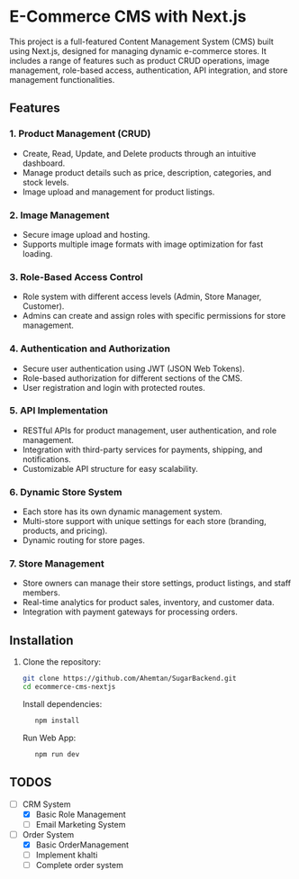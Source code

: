 # E-Commerce CMS with Next.js

This project is a full-featured Content Management System (CMS) built using Next.js, designed for managing dynamic e-commerce stores. It includes a range of features such as product CRUD operations, image management, role-based access, authentication, API integration, and store management functionalities.

## Features

### 1. **Product Management (CRUD)**
   - Create, Read, Update, and Delete products through an intuitive dashboard.
   - Manage product details such as price, description, categories, and stock levels.
   - Image upload and management for product listings.

### 2. **Image Management**
   - Secure image upload and hosting.
   - Supports multiple image formats with image optimization for fast loading.

### 3. **Role-Based Access Control**
   - Role system with different access levels (Admin, Store Manager, Customer).
   - Admins can create and assign roles with specific permissions for store management.

### 4. **Authentication and Authorization**
   - Secure user authentication using JWT (JSON Web Tokens).
   - Role-based authorization for different sections of the CMS.
   - User registration and login with protected routes.

### 5. **API Implementation**
   - RESTful APIs for product management, user authentication, and role management.
   - Integration with third-party services for payments, shipping, and notifications.
   - Customizable API structure for easy scalability.

### 6. **Dynamic Store System**
   - Each store has its own dynamic management system.
   - Multi-store support with unique settings for each store (branding, products, and pricing).
   - Dynamic routing for store pages.

### 7. **Store Management**
   - Store owners can manage their store settings, product listings, and staff members.
   - Real-time analytics for product sales, inventory, and customer data.
   - Integration with payment gateways for processing orders.

## Installation

1. Clone the repository:

   ```bash
   git clone https://github.com/Ahemtan/SugarBackend.git
   cd ecommerce-cms-nextjs
   ```

   Install dependencies:
   
   ```bash
      npm install
   ```
   
   Run Web App:


   ```bash
      npm run dev

## TODOS
   - [ ] CRM System
      - [x] Basic Role Management
      - [ ] Email Marketing System
      
   - [ ] Order System
      - [x] Basic OrderManagement
      - [ ] Implement khalti
      - [ ] Complete order system
